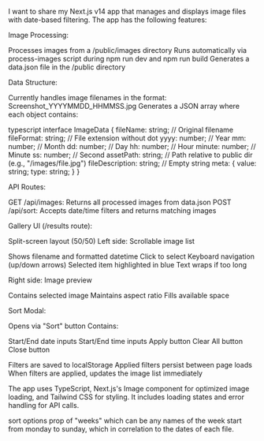 I want to share my Next.js v14 app that manages and displays image files with date-based filtering. The app has the following features:

Image Processing:

Processes images from a /public/images directory
Runs automatically via process-images script during npm run dev and npm run build
Generates a data.json file in the /public directory


Data Structure:

Currently handles image filenames in the format: Screenshot_YYYYMMDD_HHMMSS.jpg
Generates a JSON array where each object contains:

typescript 
interface ImageData {
  fileName: string;        // Original filename
  fileFormat: string;      // File extension without dot
  yyyy: number;           // Year
  mm: number;            // Month
  dd: number;            // Day
  hh: number;            // Hour
  minute: number;        // Minute
  ss: number;            // Second
  assetPath: string;     // Path relative to public dir (e.g., "/images/file.jpg")
  fileDescription: string; // Empty string
  meta: {
    value: string;
    type: string;
  }
}

API Routes:

GET /api/images: Returns all processed images from data.json
POST /api/sort: Accepts date/time filters and returns matching images


Gallery UI (/results route):

Split-screen layout (50/50)
Left side: Scrollable image list

Shows filename and formatted datetime
Click to select
Keyboard navigation (up/down arrows)
Selected item highlighted in blue
Text wraps if too long


Right side: Image preview

Contains selected image
Maintains aspect ratio
Fills available space




Sort Modal:

Opens via "Sort" button
Contains:

Start/End date inputs
Start/End time inputs
Apply button
Clear All button
Close button


Filters are saved to localStorage
Applied filters persist between page loads
When filters are applied, updates the image list immediately



The app uses TypeScript, Next.js's Image component for optimized image loading, and Tailwind CSS for styling. It includes loading states and error handling for API calls.





 sort options prop of "weeks" which can be any names of the week start from monday to sunday, which in  correlation to the dates of each file.